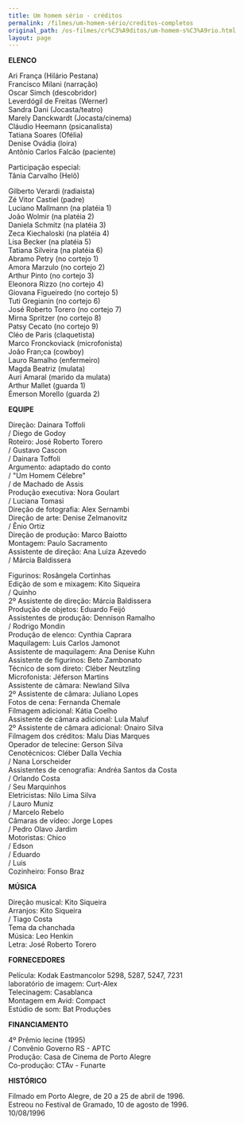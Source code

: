 ```yaml
---
title: Um homem sério - créditos
permalink: /filmes/um-homem-sério/creditos-completos
original_path: /os-filmes/cr%C3%A9ditos/um-homem-s%C3%A9rio.html
layout: page
---
```

**ELENCO**

Ari França (Hilário Pestana)\
Francisco Milani (narração)\
Oscar Simch (descobridor)\
Leverdógil de Freitas (Werner)\
Sandra Dani (Jocasta/teatro)\
Marely Danckwardt (Jocasta/cinema)\
Cláudio Heemann (psicanalista)\
Tatiana Soares (Ofélia)\
Denise Ovádia (loira)\
Antônio Carlos Falcão (paciente)

Participação especial:\
Tânia Carvalho (Helô)

Gilberto Verardi (radiaista)\
Zé Vitor Castiel (padre)\
Luciano Mallmann (na platéia 1)\
João Wolmir (na platéia 2)\
Daniela Schmitz (na platéia 3)\
Zeca Kiechaloski (na platéia 4)\
Lisa Becker (na platéia 5)\
Tatiana Silveira (na platéia 6)\
Abramo Petry (no cortejo 1)\
Amora Marzulo (no cortejo 2)\
Arthur Pinto (no cortejo 3)\
Eleonora Rizzo (no cortejo 4)\
Giovana Figueiredo (no cortejo 5)\
Tuti Gregianin (no cortejo 6)\
José Roberto Torero (no cortejo 7)\
Mirna Spritzer (no cortejo 8)\
Patsy Cecato (no cortejo 9)\
Cléo de Paris (claquetista)\
Marco Fronckoviack (microfonista)\
João Fran;ca (cowboy)\
Lauro Ramalho (enfermeiro)\
Magda Beatriz (mulata)\
Auri Amaral (marido da mulata)\
Arthur Mallet (guarda 1)\
Émerson Morello (guarda 2)

**EQUIPE**

Direção: Dainara Toffoli\
/ Diego de Godoy\
Roteiro: José Roberto Torero\
/ Gustavo Cascon\
/ Dainara Toffoli\
Argumento: adaptado do conto\
/ "Um Homem Célebre"\
/ de Machado de Assis\
Produção executiva: Nora Goulart\
/ Luciana Tomasi\
Direção de fotografia: Alex Sernambi\
Direção de arte: Denise Zelmanovitz\
/ Ênio Ortiz\
Direção de produção: Marco Baiotto\
Montagem: Paulo Sacramento\
Assistente de direção: Ana Luiza Azevedo\
/ Márcia Baldissera

Figurinos: Rosângela Cortinhas\
Edição de som e mixagem: Kito Siqueira\
/ Quinho\
2º Assistente de direção: Márcia Baldissera\
Produção de objetos: Eduardo Feijó\
Assistentes de produção: Dennison Ramalho\
/ Rodrigo Mondin\
Produção de elenco: Cynthia Caprara\
Maquilagem: Luis Carlos Jamonot\
Assistente de maquilagem: Ana Denise Kuhn\
Assistente de figurinos: Beto Zambonato\
Técnico de som direto: Cléber Neutzling\
Microfonista: Jéferson Martins\
Assistente de câmara: Newland Silva\
2º Assistente de câmara: Juliano Lopes\
Fotos de cena: Fernanda Chemale\
Filmagem adicional: Kátia Coelho\
Assistente de câmara adicional: Lula Maluf\
2º Assistente de câmara adicional: Onairo Silva\
Filmagem dos créditos: Malu Dias Marques\
Operador de telecine: Gerson Silva\
Cenotécnicos: Cléber Dalla Vechia\
/ Nana Lorscheider\
Assistentes de cenografia: Andréa Santos da Costa\
/ Orlando Costa\
/ Seu Marquinhos\
Eletricistas: Nilo Lima Silva\
/ Lauro Muniz\
/ Marcelo Rebelo\
Câmaras de vídeo: Jorge Lopes\
/ Pedro Olavo Jardim\
Motoristas: Chico\
/ Edson\
/ Eduardo\
/ Luis\
Cozinheiro: Fonso Braz

**MÚSICA**

Direção musical: Kito Siqueira\
Arranjos: Kito Siqueira\
/ Tiago Costa\
Tema da chanchada\
Música: Leo Henkin\
Letra: José Roberto Torero

**FORNECEDORES**

Película: Kodak Eastmancolor 5298, 5287, 5247, 7231\
laboratório de imagem: Curt-Alex\
Telecinagem: Casablanca\
Montagem em Avid: Compact\
Estúdio de som: Bat Produções

**FINANCIAMENTO**

4º Prêmio Iecine (1995)\
/ Convênio Governo RS - APTC\
Produção: Casa de Cinema de Porto Alegre\
Co-produção: CTAv - Funarte

**HISTÓRICO**

Filmado em Porto Alegre, de 20 a 25 de abril de 1996.\
Estreou no Festival de Gramado, 10 de agosto de 1996.\
10/08/1996